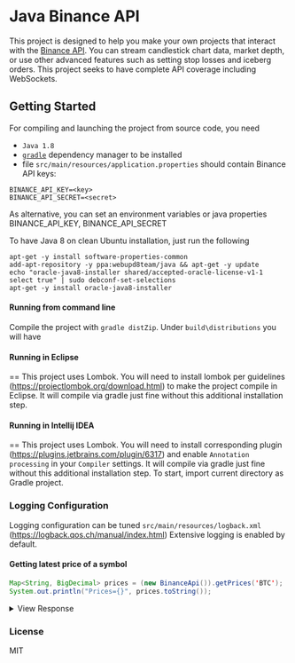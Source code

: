 # Java Binance API
This project is designed to help you make your own projects that interact with the [Binance API](https://www.binance.com/restapipub.html). 
You can stream candlestick chart data, market depth, or use other advanced features such as setting stop losses and iceberg orders. 
This project seeks to have complete API coverage including WebSockets.

## Getting Started

For compiling and launching the project from source code, you need
- `Java 1.8`
- [`gradle`](https://gradle.org/releases/) dependency manager to be installed
- file `src/main/resources/application.properties` should contain Binance API keys: 

```
BINANCE_API_KEY=<key>
BINANCE_API_SECRET=<secret>
```
As alternative, you can set an environment variables or java properties BINANCE_API_KEY, BINANCE_API_SECRET

To have Java 8 on clean Ubuntu installation, just run the following
```
apt-get -y install software-properties-common
add-apt-repository -y ppa:webupd8team/java && apt-get -y update
echo "oracle-java8-installer shared/accepted-oracle-license-v1-1 select true" | sudo debconf-set-selections
apt-get -y install oracle-java8-installer
```

#### Running from command line

Compile the project with `gradle distZip`. Under `build\distributions` you will have

#### Running in Eclipse
==
This project uses Lombok. You will need to install lombok per guidelines (https://projectlombok.org/download.html) to make the project compile in Eclipse. It will compile via gradle just fine without this additional installation step.

#### Running in Intellij IDEA
==
This project uses Lombok. You will need to install corresponding plugin (https://plugins.jetbrains.com/plugin/6317) and enable `Annotation processing` in your `Compiler` settings. It will compile via gradle just fine without this additional installation step.
To start, import current directory as Gradle project.

### Logging Configuration

Logging configuration can be tuned `src/main/resources/logback.xml` (https://logback.qos.ch/manual/index.html)
Extensive logging is enabled by default.

#### Getting latest price of a symbol
```java
Map<String, BigDecimal> prices = (new BinanceApi()).getPrices('BTC');
System.out.println("Prices={}", prices.toString());
```
<details>
 <summary>View Response</summary>
```js
{ ETHBTC: '0.07003500',
  LTCBTC: '0.01176700',
  BNBBTC: '0.00035735'
}
</details>

### License
MIT
